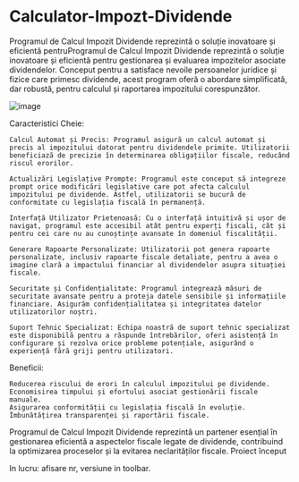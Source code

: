 # Calculator-Impozt-Dividende
Programul de Calcul Impozit Dividende reprezintă o soluție inovatoare și eficientă pentruProgramul de Calcul Impozit Dividende reprezintă o soluție inovatoare și eficientă pentru gestionarea și evaluarea impozitelor asociate dividendelor. Conceput pentru a satisface nevoile persoanelor juridice și fizice care primesc dividende, acest program oferă o abordare simplificată, dar robustă, pentru calculul și raportarea impozitului corespunzător.

![image](https://github.com/EqualSoft/Calculator-Impozt-Dividende/assets/5709206/6effd93b-7c85-476b-a7a1-928caf9268f2)

Caracteristici Cheie:

    Calcul Automat și Precis: Programul asigură un calcul automat și precis al impozitului datorat pentru dividendele primite. Utilizatorii beneficiază de precizie în determinarea obligațiilor fiscale, reducând riscul erorilor.

    Actualizări Legislațive Prompte: Programul este conceput să integreze prompt orice modificări legislative care pot afecta calculul impozitului pe dividende. Astfel, utilizatorii se bucură de conformitate cu legislația fiscală în permanență.

    Interfață Utilizator Prietenoasă: Cu o interfață intuitivă și ușor de navigat, programul este accesibil atât pentru experți fiscali, cât și pentru cei care nu au cunoștințe avansate în domeniul fiscalității.

    Generare Rapoarte Personalizate: Utilizatorii pot genera rapoarte personalizate, inclusiv rapoarte fiscale detaliate, pentru a avea o imagine clară a impactului financiar al dividendelor asupra situației fiscale.

    Securitate și Confidențialitate: Programul integrează măsuri de securitate avansate pentru a proteja datele sensibile și informațiile financiare. Asigurăm confidențialitatea și integritatea datelor utilizatorilor noștri.

    Suport Tehnic Specializat: Echipa noastră de suport tehnic specializat este disponibilă pentru a răspunde întrebărilor, oferi asistență în configurare și rezolva orice probleme potențiale, asigurând o experiență fără griji pentru utilizatori.

Beneficii:

    Reducerea riscului de erori în calculul impozitului pe dividende.
    Economisirea timpului și efortului asociat gestionării fiscale manuale.
    Asigurarea conformității cu legislația fiscală în evoluție.
    Îmbunătățirea transparenței și raportării fiscale.

Programul de Calcul Impozit Dividende reprezintă un partener esențial în gestionarea eficientă a aspectelor fiscale legate de dividende, contribuind la optimizarea proceselor și la evitarea neclarităților fiscale.
Proiect început 

In lucru: afisare nr, versiune in toolbar.
